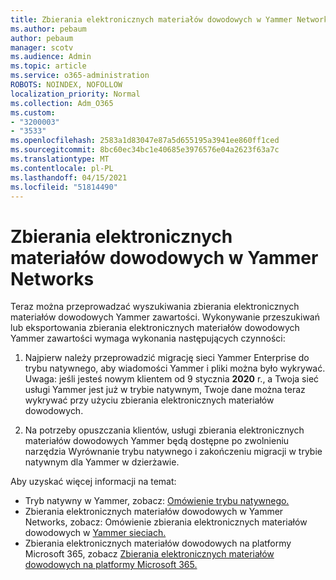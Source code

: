 ```yaml
---
title: Zbierania elektronicznych materiałów dowodowych w Yammer Networks
ms.author: pebaum
author: pebaum
manager: scotv
ms.audience: Admin
ms.topic: article
ms.service: o365-administration
ROBOTS: NOINDEX, NOFOLLOW
localization_priority: Normal
ms.collection: Adm_O365
ms.custom:
- "3200003"
- "3533"
ms.openlocfilehash: 2583a1d83047e87a5d655195a3941ee860ff1ced
ms.sourcegitcommit: 8bc60ec34bc1e40685e3976576e04a2623f63a7c
ms.translationtype: MT
ms.contentlocale: pl-PL
ms.lasthandoff: 04/15/2021
ms.locfileid: "51814490"
---
```

# <a name="ediscovery-in-yammer-networks"></a>Zbierania elektronicznych materiałów dowodowych w Yammer Networks

Teraz można przeprowadzać wyszukiwania zbierania elektronicznych materiałów dowodowych Yammer zawartości.  Wykonywanie przeszukiwań lub eksportowania zbierania elektronicznych materiałów dowodowych Yammer zawartości wymaga wykonania następujących czynności:

1. Najpierw należy przeprowadzić migrację sieci Yammer Enterprise do trybu natywnego, aby wiadomości Yammer i pliki można było wykrywać. Uwaga: jeśli jesteś nowym klientem od 9 stycznia **2020** r., a Twoja sieć usługi Yammer jest już w trybie natywnym, Twoje dane można teraz wykrywać przy użyciu zbierania elektronicznych materiałów dowodowych.

2. Na potrzeby opuszczania klientów, usługi zbierania elektronicznych materiałów dowodowych Yammer będą dostępne po zwolnieniu narzędzia Wyrównanie trybu natywnego i zakończeniu migracji w trybie natywnym dla Yammer w dzierżawie.

Aby uzyskać więcej informacji na temat:

- Tryb natywny w Yammer, zobacz: [Omówienie trybu natywnego.](https://docs.microsoft.com/yammer/configure-your-yammer-network/overview-native-mode)
- Zbierania elektronicznych materiałów dowodowych w Yammer Networks, zobacz: Omówienie zbierania elektronicznych materiałów dowodowych w [Yammer sieciach.](https://docs.microsoft.com/yammer/manage-security-and-compliance/overview-of-ediscovery)
- Zbierania elektronicznych materiałów dowodowych na platformy Microsoft 365, zobacz [Zbierania elektronicznych materiałów dowodowych na platformy Microsoft 365.](https://docs.microsoft.com/microsoft-365/compliance/ediscovery)
